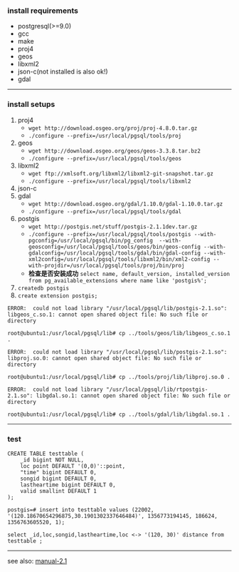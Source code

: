 ### install requirements

* postgresql(>=9.0)
* gcc
* make
* proj4
* geos
* libxml2
* json-c(not installed is also ok!)
* gdal

***

### install setups

1. proj4
	* ```wget http://download.osgeo.org/proj/proj-4.8.0.tar.gz```
	* ```./configure --prefix=/usr/local/pgsql/tools/proj```
2. geos
	* ```wget http://download.osgeo.org/geos/geos-3.3.8.tar.bz2```
	* ```./configure --prefix=/usr/local/pgsql/tools/geos```
3. libxml2
	* ```wget ftp://xmlsoft.org/libxml2/libxml2-git-snapshot.tar.gz```
	* ```./configure --prefix=/usr/local/pgsql/tools/libxml2```
4. json-c
5. gdal
	* ```wget http://download.osgeo.org/gdal/1.10.0/gdal-1.10.0.tar.gz```
	* ```./configure --prefix=/usr/local/pgsql/tools/gdal```
6. postgis
	* ```wget http://postgis.net/stuff/postgis-2.1.1dev.tar.gz```
	*  ```./configure --prefix=/usr/local/pgsql/tools/postgis --with-pgconfig=/usr/local/pgsql/bin/pg_config  --with-geosconfig=/usr/local/pgsql/tools/geos/bin/geos-config --with-gdalconfig=/usr/local/pgsql/tools/gdal/bin/gdal-config --with-xml2config=/usr/local/pgsql/tools/libxml2/bin/xml2-config --with-projdir=/usr/local/pgsql/tools/proj/bin/proj```
	*  **检查是否安装成功** ```select name, default_version, installed_version from pg_available_extensions where name like 'postgis%';```
7. ```createdb postgis```
8. ```create extension postgis;```
	
```ERROR:  could not load library "/usr/local/pgsql/lib/postgis-2.1.so": libgeos_c.so.1: cannot open shared object file: No such file or directory ```

```root@ubuntu1:/usr/local/pgsql/lib# cp ../tools/geos/lib/libgeos_c.so.1 .```

```ERROR:  could not load library "/usr/local/pgsql/lib/postgis-2.1.so": libproj.so.0: cannot open shared object file: No such file or directory```

```root@ubuntu1:/usr/local/pgsql/lib# cp ../tools/proj/lib/libproj.so.0 .```

```ERROR:  could not load library "/usr/local/pgsql/lib/rtpostgis-2.1.so": libgdal.so.1: cannot open shared object file: No such file or directory```

```root@ubuntu1:/usr/local/pgsql/lib# cp ../tools/gdal/lib/libgdal.so.1 .```

***

### test
```
CREATE TABLE testtable (
    _id bigint NOT NULL,
    loc point DEFAULT '(0,0)'::point,
    "time" bigint DEFAULT 0,
    songid bigint DEFAULT 0,
    lastheartime bigint DEFAULT 0,
    valid smallint DEFAULT 1
);
```

```postgis=# insert into testtable values (22002, '(120.18670654296875,30.1901302337646484)', 1356773194145, 186624, 1356763605520, 1);```

```
select _id,loc,songid,lastheartime,loc <-> '(120, 30)' distance from testtable ;
```

***

see also: [manual-2.1](http://postgis.net/docs/manual-2.1/postgis_installation.html)